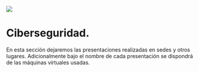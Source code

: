 ![](http://cms-site.inacap.cl/Assets/portal/img/logo-negro.png)

# Ciberseguridad.

En esta sección dejaremos las presentaciones realizadas en sedes y otros lugares.
Adicionalmente bajo el nombre de cada presentación se dispondrá de las máquinas virtuales usadas.
